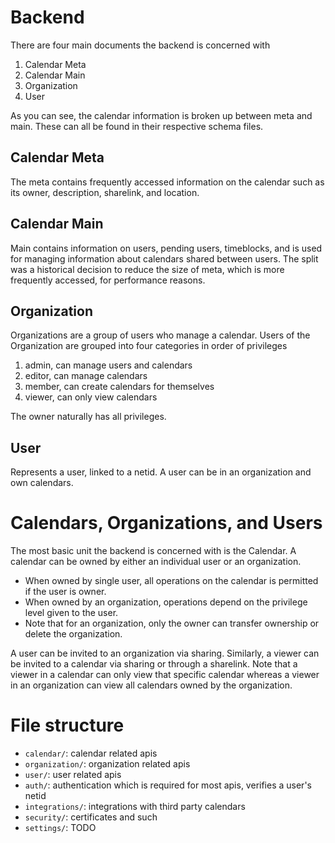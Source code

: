 # Backend

There are four main documents the backend is concerned with

1. Calendar Meta
2. Calendar Main
3. Organization
4. User

As you can see, the calendar information is broken up between meta and
main. These can all be found in their respective schema files.

## Calendar Meta

The meta contains frequently accessed information on the calendar such as its
owner, description, sharelink, and location.

## Calendar Main

Main contains information on users, pending users, timeblocks, and is used for
managing information about calendars shared between users. The split was a
historical decision to reduce the size of meta, which is more frequently
accessed, for performance reasons.

## Organization

Organizations are a group of users who manage a calendar. Users of the
Organization are grouped into four categories in order of privileges

1. admin, can manage users and calendars
2. editor, can manage calendars
3. member, can create calendars for themselves
4. viewer, can only view calendars

The owner naturally has all privileges.

## User

Represents a user, linked to a netid. A user can be in an organization and own
calendars.

# Calendars, Organizations, and Users

The most basic unit the backend is concerned with is the Calendar. A calendar
can be owned by either an individual user or an organization.

* When owned by single user, all operations on the calendar is permitted if the user is owner.
* When owned by an organization, operations depend on the privilege level given to the user.
* Note that for an organization, only the owner can transfer ownership or delete the organization.

A user can be invited to an organization via sharing. Similarly, a viewer can
be invited to a calendar via sharing or through a sharelink. Note that a viewer
in a calendar can only view that specific calendar whereas a viewer in an
organization can view all calendars owned by the organization.

# File structure

* `calendar/`: calendar related apis
* `organization/`: organization related apis
* `user/`: user related apis
* `auth/`: authentication which is required for most apis, verifies a user's netid
* `integrations/`: integrations with third party calendars
* `security/`: certificates and such
* `settings/`: TODO
